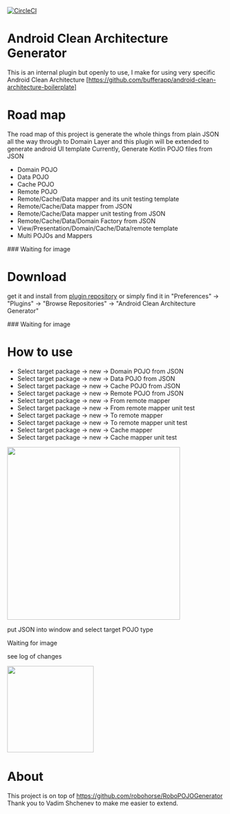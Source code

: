[![CircleCI](https://circleci.com/gh/arohim/eddga/tree/develop.svg?style=svg)](https://circleci.com/gh/arohim/eddga/tree/develop)

# Android Clean Architecture Generator

This is an internal plugin but openly to use, I make for using very specific Android Clean Architecture [https://github.com/bufferapp/android-clean-architecture-boilerplate] <br>

# Road map
The road map of this project is generate the whole things from plain JSON all the way through to Domain Layer and this plugin will be extended to generate android UI template
Currently, Generate Kotlin POJO files from JSON <br>
  - Domain POJO
  - Data POJO
  - Cache POJO
  - Remote POJO
  - Remote/Cache/Data mapper and its unit testing template
  - Remote/Cache/Data mapper from JSON
  - Remote/Cache/Data mapper unit testing from JSON
  - Remote/Cache/Data/Domain Factory from JSON
  - View/Presentation/Domain/Cache/Data/remote template
  - Multi POJOs and Mappers
      
<p>
### Waiting for image
</p>


# Download
get it and install from <a href="https://plugins.jetbrains.com/plugin/12213-android-clean-architecture-generator">plugin repository</a> or simply find it in "Preferences" -> "Plugins" -> "Browse Repositories" -> "Android Clean Architecture Generator"

<p>
### Waiting for image
</p>

# How to use

- Select target package -> new -> Domain POJO from JSON
- Select target package -> new -> Data POJO from JSON
- Select target package -> new -> Cache POJO from JSON
- Select target package -> new -> Remote POJO from JSON
- Select target package -> new -> From remote mapper
- Select target package -> new -> From remote mapper unit test
- Select target package -> new -> To remote mapper
- Select target package -> new -> To remote mapper unit test
- Select target package -> new -> Cache mapper
- Select target package -> new -> Cache mapper unit test

<p>
<img src="images/functionality.png" height="400">
</p>

put JSON into window and select target POJO type

<p>
Waiting for image
</p>

see log of changes

<p>
<img src="images/plugin_log_v3.png" height="200">
</p>

# About
This project is on top of https://github.com/robohorse/RoboPOJOGenerator <br>
Thank you to Vadim Shchenev to make me easier to extend.
